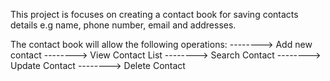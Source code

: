 This project is focuses on creating a contact book for saving contacts details
e.g name, phone number, email and addresses.

The contact book will allow the following operations:
	--------> Add new contact
	--------> View Contact List
	--------> Search Contact
	--------> Update Contact
	--------> Delete Contact
